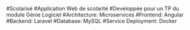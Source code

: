 #Scolarisé
#Application Web de scolarité
#Developpée pour un TP du module Génie Logiciel
#Architecture: Microservices
#Frontend: Angular
#Backend: Laravel
#Database: MySQL
#Service Deployment: Docker
